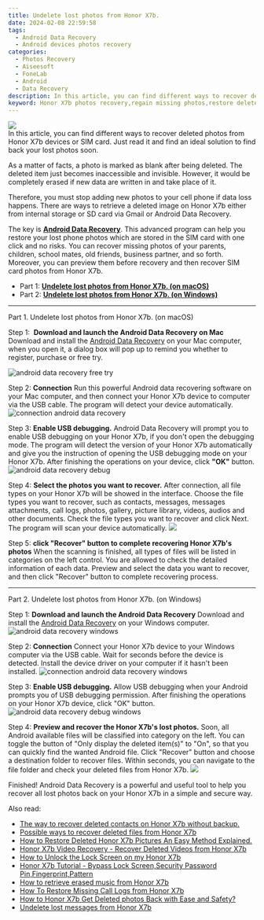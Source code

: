 ```yaml
---
title: Undelete lost photos from Honor X7b.
date: 2024-02-08 22:59:58
tags: 
  - Android Data Recovery
  - Android devices photos recovery
categories: 
  - Photos Recovery
  - Aiseesoft
  - FoneLab
  - Android
  - Data Recovery
description: In this article, you can find different ways to recover deleted photos from Honor X7b devices or SIM card. Just read it and find an ideal solution to find back your lost photos soon.
keyword: Honor X7b photos recovery,regain missing photos,restore deleted photos on Honor X7b,unerase photos,android photos retrieval,save erased photos from Honor X7b,extract photos from water damaged phone Honor X7b,how to retrieve photos from Honor X7b,recover deleted photos 2018 for Honor X7b,how to get the photos back on Honor X7b,how to recover photos on Honor X7b,how to get back deleted photos Honor X7b phone
---
```


<img src="https://img0mobiles.techidaily.com/images/best-assets/devices/honor/honor-x7b/2.jpg" class="atpl-imgstyle"  />

<div class="atpl-content atpl-for-fonelab-android recover-photos">

<div class="atpl-post-description-part-1">
In this article, you can find different ways to recover deleted photos from Honor X7b devices or SIM card. Just read it and find an ideal solution to find back your lost photos soon.
</div>



<div class="atpl-post-description-part-2">
<div class="tpl-content-sub-paragraph-normal">
  <p>
    As a matter of facts, a photo is marked as blank after being deleted. The deleted item just becomes inaccessible and invisible. However, it would be completely erased if new data are written in and take place of it.
  </p>
</div>
<div class="tpl-content-sub-paragraph-normal">
  <p>
    Therefore, you must stop adding new photos to your cell phone if data loss happens. There are ways to retrieve a deleted image on Honor X7b either from internal storage or SD card via Gmail or Android Data Recovery.
  </p>
</div>
</div>

<div class="atpl-post-description-part-3">
<div class="tpl-content-sub-paragraph-normal">
    <p>
        The key is <a href="https://tools.techidaily.com/aiseesoft-android-data-recovery/" target="_blank" rel="noopener"><strong>Android Data Recovery</strong></a>. This advanced program can help you restore your lost phone photos which are stored in the SIM card with one click and no risks. You can recover missing photos of your parents, children, school mates, old friends, business partner, and so forth. Moreover, you can preview them before recovery and then recover SIM card photos from Honor X7b.
    </p>
</div>
</div>

<ul>
  <li>Part 1: <strong><a href="#p1"> Undelete lost photos from Honor X7b.  (on macOS)</a></strong></li>
  <li>Part 2: <strong><a href="#p2"> Undelete lost photos from Honor X7b.  (on Windows)</a></strong></li>
</ul>




<!-- Part 1 -->
<a id="p1" name="p1" ></a><hr>

<div>
  <span class="atpl-step-part-style">Part 1. Undelete lost photos from Honor X7b. (on macOS)</span>
</div>  

<span class="atpl-stepstyle-a"><span>Step 1: </span></span> <strong>Download and launch the Android Data Recovery on Mac</strong>
Download and install the <a href="https://tools.techidaily.com/aiseesoft-android-data-recovery/" target="_blank" rel="noopener">Android Data Recovery</a> on your Mac computer, when you open it, a dialog box will pop up to remind you whether to register, purchase or free try.

<img src="https://tools.techidaily.com/images/apps/aiseesoft/android-data-recovery/mac-free-try.png" class="atpl-imgstyle" alt="android data recovery free try" />

<span class="atpl-stepstyle-a"><span>Step 2: </span></span> <strong>Connection</strong>
Run this powerful Android data recovering software on your Mac computer, and then connect your Honor X7b device to computer via the USB cable. The program will detect your device automatically.
<img src="https://tools.techidaily.com/images/apps/aiseesoft/android-data-recovery/mac-connection-interface.jpg" class="atpl-imgstyle" alt="connection android data recovery" />

<span class="atpl-stepstyle-a"><span>Step 3: </span></span> <strong>Enable USB debugging.</strong>
Android Data Recovery will prompt you to enable USB debugging on your Honor X7b, if you don't open the debugging mode. The program will detect the version of your Honor X7b automatically and give you the instruction of opening the USB debugging mode on your Honor X7b. After finishing the operations on your device, click <strong>"OK"</strong> button.
<img src="https://tools.techidaily.com/images/apps/aiseesoft/android-data-recovery/mac-android-usb-debug.jpg"  class="atpl-imgstyle" alt="android data recovery debug" />

<span class="atpl-stepstyle-a"><span>Step 4: </span></span> <strong>Select the photos you want to recover.</strong>
After connection, all file types on your Honor X7b will be showed in the interface. Choose the file types you want to recover, such as contacts, messages, messages attachments, call logs, photos, gallery, picture library, videos, audios and other documents. Check the file types you want to recover and click Next. The program will scan your device automatically.
<img src="https://tools.techidaily.com/images/apps/aiseesoft/android-data-recovery/mac-choose-type-photos.jpg" class="atpl-imgstyle"  />

<span class="atpl-stepstyle-a"><span>Step 5: </span></span> <strong>click "Recover" button to  complete recovering Honor X7b's photos</strong>
When the scanning is finished, all types of files will be listed in categories on the left control. You are allowed to check the detailed information of each data. Preview and select the data you want to recover, and then click "Recover" button to complete recovering process.


<a id="p2" name="p2"></a><hr>

<!-- Part 2 -->
<div>
  <span class="atpl-step-part-style">Part 2. Undelete lost photos from Honor X7b. (on Windows)</span>
</div>

<span class="atpl-stepstyle-a"><span>Step 1: </span></span> <strong>Download and launch the Android Data Recovery</strong>
Download and install the <a href="https://tools.techidaily.com/aiseesoft-android-data-recovery/" target="_blank" rel="noopener">Android Data Recovery</a> on your Windows computer.
<img src="https://tools.techidaily.com/images/apps/aiseesoft/android-data-recovery/win-start-interface.png"  class="atpl-imgstyle" alt="android data recovery windows" />

<span class="atpl-stepstyle-a"><span>Step 2: </span></span> <strong>Connection</strong>
Connect your Honor X7b device to your Windows computer via the USB cable. Wait for seconds before the device is detected. Install the device driver on your computer if it hasn't been installed.
<img src="https://tools.techidaily.com/images/apps/aiseesoft/android-data-recovery/win-connection-interface.png" class="atpl-imgstyle" alt="connection android data recovery windows" />

<span class="atpl-stepstyle-a"><span>Step 3: </span></span> <strong>Enable USB debugging.</strong>
Allow USB debugging when your Android prompts you of USB debugging permission. After finishing the operations on your Honor X7b device, click "OK" button.
<img src="https://tools.techidaily.com/images/apps/aiseesoft/android-data-recovery/win-android-usb-debug.png" class="atpl-imgstyle" alt="android data recovery debug windows" />

<span class="atpl-stepstyle-a"><span>Step 4: </span></span> <strong>Preview and recover the Honor X7b's lost photos.</strong>
Soon, all Android available files will be classified into category on the left. You can toggle the button of "Only display the deleted item(s)" to "On", so that you can quickly find the wanted Android file. Click "Recover" button and choose a destination folder to recover files. Within seconds, you can navigate to the file folder and check your deleted files from Honor X7b.
<img src="https://tools.techidaily.com/images/apps/aiseesoft/android-data-recovery/win-recover-photos.png" class="atpl-imgstyle"  />

<div class="atpl-post-description-part-4">
<div class="tpl-content-sub-paragraph-normal">
  <p>
    Finished! Android Data Recovery is a powerful and useful tool to help you recover all lost photos back on your Honor X7b in a simple and secure way.
  </p>
</div>
</div>

<ins class="adsbygoogle"
     style="display:block"
     data-ad-client="ca-pub-7571918770474297"
     data-ad-slot="8358498916"
     data-ad-format="auto"
     data-full-width-responsive="true"></ins>

<span class="atpl-alsoreadstyle">Also read:</span>
<div><ul>
<li><a href="/the-way-to-recover-deleted-contacts-on-honor-x7b-without-backup-by-fonelab-android-recover-contacts/" target="_blank" rel="noopener"><u>The way to recover deleted contacts on Honor X7b without backup.</u></a></li>
<li><a href="/possible-ways-to-recover-deleted-files-from-honor-x7b-by-fonelab-android-recover-data/" target="_blank" rel="noopener"><u>Possible ways to recover deleted files from Honor X7b</u></a></li>
<li><a href="/how-to-restore-deleted-honor-x7b-pictures-an-easy-method-explained-by-fonelab-android-recover-pictures/" target="_blank" rel="noopener"><u>How to Restore Deleted Honor X7b Pictures  An Easy Method Explained.</u></a></li>
<li><a href="/honor-x7b-video-recovery-recover-deleted-videos-from-honor-x7b-by-fonelab-android-recover-video/" target="_blank" rel="noopener"><u>Honor X7b Video Recovery - Recover Deleted Videos from Honor X7b</u></a></li>
<li><a href="/how-to-unlock-the-lock-screen-on-my-honor-x7b-by-drfone-android-unlock-android-unlock/" target="_blank" rel="noopener"><u>How to Unlock the Lock Screen on my Honor X7b</u></a></li>
<li><a href="/honor-x7b-tutorial-bypass-lock-screen-security-password-pin-fingerprint-pattern-by-drfone-android-unlock-android-unlock/" target="_blank" rel="noopener"><u>Honor X7b Tutorial - Bypass Lock Screen,Security Password Pin,Fingerprint,Pattern</u></a></li>
<li><a href="/how-to-retrieve-erased-music-from-honor-x7b-by-fonelab-android-recover-music/" target="_blank" rel="noopener"><u>How to retrieve erased music from Honor X7b</u></a></li>
<li><a href="/how-to-restore-missing-call-logs-from-honor-x7b-by-fonelab-android-recover-call-logs/" target="_blank" rel="noopener"><u>How To  Restore Missing Call Logs from Honor X7b</u></a></li>
<li><a href="/how-to-honor-x7b-get-deleted-photos-back-with-ease-and-safety-by-fonelab-android-recover-photos/" target="_blank" rel="noopener"><u>How to Honor X7b Get Deleted photos Back with Ease and Safety?</u></a></li>
<li><a href="/undelete-lost-messages-from-honor-x7b-by-fonelab-android-recover-messages/" target="_blank" rel="noopener"><u>Undelete lost messages from Honor X7b</u></a></li>
</ul></div>

</div>
